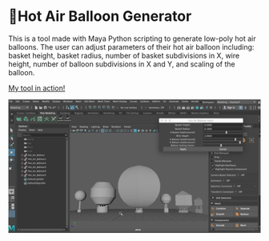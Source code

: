 # 🎈Hot Air Balloon Generator 

This is a tool made with Maya Python scripting to generate low-poly hot air balloons. The user can adjust parameters of their hot air balloon including: basket height, basket radius, number of basket subdivisions in X, wire height, number of balloon subdivisions in X and Y, and scaling of the balloon.

[My tool in action!](https://www.youtube.com/watch?v=4QRtdWbHPH0)

![hotairballoon](./Image/balloon.png)
